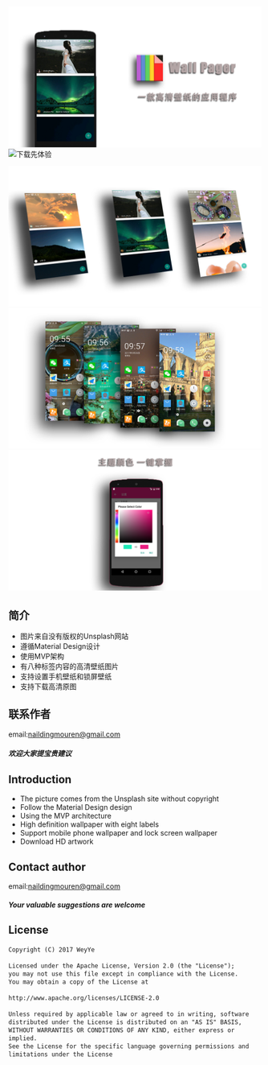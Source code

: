 ![image](https://github.com/DingMouRen/WallPager/raw/master/imgs/img3.png)
![下载先体验](http://a.app.qq.com/o/simple.jsp?pkgname=com.dingmouren.wallpager)

![image](https://github.com/DingMouRen/WallPager/raw/master/imgs/img1.png)<br>
![image](https://github.com/DingMouRen/WallPager/raw/master/imgs/img2.png)<br>
![image](https://github.com/DingMouRen/WallPager/raw/master/imgs/img5.png)<br>
## 简介
* 图片来自没有版权的Unsplash网站
* 遵循Material Design设计
* 使用MVP架构
* 有八种标签内容的高清壁纸图片
* 支持设置手机壁纸和锁屏壁纸
* 支持下载高清原图
## 联系作者
email:naildingmouren@gmail.com
##### 欢迎大家提宝贵建议
## Introduction
* The picture comes from the Unsplash site without copyright
* Follow the Material Design design
* Using the MVP architecture
* High definition wallpaper with eight labels
* Support mobile phone wallpaper and lock screen wallpaper
* Download HD artwork
## Contact author
email:naildingmouren@gmail.com
##### Your valuable suggestions are welcome
## License
```
Copyright (C) 2017 WeyYe

Licensed under the Apache License, Version 2.0 (the "License");
you may not use this file except in compliance with the License.
You may obtain a copy of the License at

http://www.apache.org/licenses/LICENSE-2.0

Unless required by applicable law or agreed to in writing, software
distributed under the License is distributed on an "AS IS" BASIS,
WITHOUT WARRANTIES OR CONDITIONS OF ANY KIND, either express or implied.
See the License for the specific language governing permissions and
limitations under the License
```